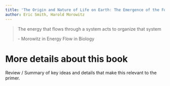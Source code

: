 ```yaml
---
title: 'The Origin and Nature of Life on Earth: The Emergence of the Fourth Geosphere'
author: Eric Smith, Harold Morowitz
---
```


> The energy that flows through a system acts to organize that system
>
> \- Morowitz in Energy Flow in Biology

# More details about this book

Review / Summary of key ideas and details that make this relevant to the primer.

